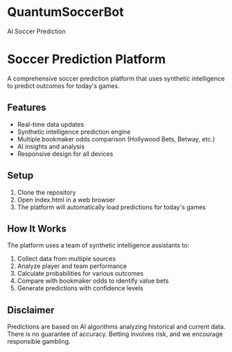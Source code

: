 # QuantumSoccerBot
AI Soccer Prediction
# Soccer Prediction Platform

A comprehensive soccer prediction platform that uses synthetic intelligence to predict outcomes for today's games.

## Features

- Real-time data updates
- Synthetic intelligence prediction engine
- Multiple bookmaker odds comparison (Hollywood Bets, Betway, etc.)
- AI insights and analysis
- Responsive design for all devices

## Setup

1. Clone the repository
2. Open index.html in a web browser
3. The platform will automatically load predictions for today's games

## How It Works

The platform uses a team of synthetic intelligence assistants to:
1. Collect data from multiple sources
2. Analyze player and team performance
3. Calculate probabilities for various outcomes
4. Compare with bookmaker odds to identify value bets
5. Generate predictions with confidence levels

## Disclaimer

Predictions are based on AI algorithms analyzing historical and current data. There is no guarantee of accuracy. Betting involves risk, and we encourage responsible gambling.
